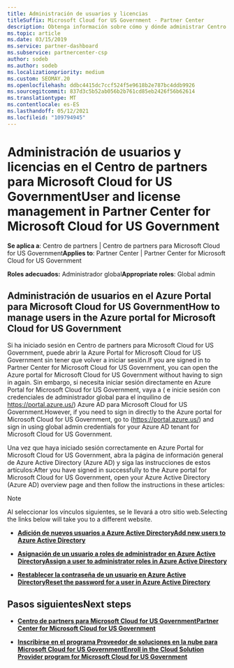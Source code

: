 ```yaml
---
title: Administración de usuarios y licencias
titleSuffix: Microsoft Cloud for US Government - Partner Center
description: Obtenga información sobre cómo y dónde administrar Centro de partners para Microsoft Cloud for US Government asociados, clientes y licencias, así como restablecimientos de contraseña.
ms.topic: article
ms.date: 03/15/2019
ms.service: partner-dashboard
ms.subservice: partnercenter-csp
author: sodeb
ms.author: sodeb
ms.localizationpriority: medium
ms.custom: SEOMAY.20
ms.openlocfilehash: ddbc4415dc7ccf524f5e9618b2e787bc4ddb9926
ms.sourcegitcommit: 837d3c5b52ab056b2b761cd85eb2426f56b62614
ms.translationtype: MT
ms.contentlocale: es-ES
ms.lasthandoff: 05/12/2021
ms.locfileid: "109794945"
---
```

# <a name="user-and-license-management-in-partner-center-for-microsoft-cloud-for-us-government"></a><span data-ttu-id="b8bf0-103">Administración de usuarios y licencias en el Centro de partners para Microsoft Cloud for US Government</span><span class="sxs-lookup"><span data-stu-id="b8bf0-103">User and license management in Partner Center for Microsoft Cloud for US Government</span></span>

<span data-ttu-id="b8bf0-104">**Se aplica a**: Centro de partners | Centro de partners para Microsoft Cloud for US Government</span><span class="sxs-lookup"><span data-stu-id="b8bf0-104">**Applies to**: Partner Center | Partner Center for Microsoft Cloud for US Government</span></span>

<span data-ttu-id="b8bf0-105">**Roles adecuados:** Administrador global</span><span class="sxs-lookup"><span data-stu-id="b8bf0-105">**Appropriate roles**: Global admin</span></span>

## <a name="how-to-manage-users-in-the-azure-portal-for-microsoft-cloud-for-us-government"></a><span data-ttu-id="b8bf0-106">Administración de usuarios en el Azure Portal para Microsoft Cloud for US Government</span><span class="sxs-lookup"><span data-stu-id="b8bf0-106">How to manage users in the Azure portal for Microsoft Cloud for US Government</span></span>

<span data-ttu-id="b8bf0-107">Si ha iniciado sesión en Centro de partners para Microsoft Cloud for US Government, puede abrir la Azure Portal for Microsoft Cloud for US Government sin tener que volver a iniciar sesión.</span><span class="sxs-lookup"><span data-stu-id="b8bf0-107">If you are signed in to Partner Center for Microsoft Cloud for US Government, you can open the Azure portal for Microsoft Cloud for US Government without having to sign in again.</span></span> <span data-ttu-id="b8bf0-108">Sin embargo, si necesita iniciar sesión directamente en Azure Portal for Microsoft Cloud for US Government, vaya a ( e inicie sesión con credenciales de administrador global para el inquilino de https://portal.azure.us/) Azure AD para Microsoft Cloud for US Government.</span><span class="sxs-lookup"><span data-stu-id="b8bf0-108">However, if you need to sign in directly to the Azure portal for Microsoft Cloud for US Government, go to (https://portal.azure.us/) and sign in using global admin credentials for your Azure AD tenant for Microsoft Cloud for US Government.</span></span>

<span data-ttu-id="b8bf0-109">Una vez que haya iniciado sesión correctamente en Azure Portal for Microsoft Cloud for US Government, abra la página de información general de Azure Active Directory (Azure AD) y siga las instrucciones de estos artículos:</span><span class="sxs-lookup"><span data-stu-id="b8bf0-109">After you have signed in successfully to the Azure portal for Microsoft Cloud for US Government, open your Azure Active Directory (Azure AD) overview page and then follow the instructions in these articles:</span></span>

> [!NOTE]  
> <span data-ttu-id="b8bf0-110">Al seleccionar los vínculos siguientes, se le llevará a otro sitio web.</span><span class="sxs-lookup"><span data-stu-id="b8bf0-110">Selecting the links below will take you to a different website.</span></span> 

-  [<span data-ttu-id="b8bf0-111">**Adición de nuevos usuarios a Azure Active Directory**</span><span class="sxs-lookup"><span data-stu-id="b8bf0-111">**Add new users to Azure Active Directory**</span></span>](/azure/active-directory/active-directory-users-create-azure-portal)

-  [<span data-ttu-id="b8bf0-112">**Asignación de un usuario a roles de administrador en Azure Active Directory**</span><span class="sxs-lookup"><span data-stu-id="b8bf0-112">**Assign a user to administrator roles in Azure Active Directory**</span></span>](/azure/active-directory/active-directory-users-assign-role-azure-portal)

-  [<span data-ttu-id="b8bf0-113">**Restablecer la contraseña de un usuario en Azure Active Directory**</span><span class="sxs-lookup"><span data-stu-id="b8bf0-113">**Reset the password for a user in Azure Active Directory**</span></span>](/azure/active-directory/active-directory-users-reset-password-azure-portal)

## <a name="next-steps"></a><span data-ttu-id="b8bf0-114">Pasos siguientes</span><span class="sxs-lookup"><span data-stu-id="b8bf0-114">Next steps</span></span>

-  [<span data-ttu-id="b8bf0-115">**Centro de partners para Microsoft Cloud for US Government**</span><span class="sxs-lookup"><span data-stu-id="b8bf0-115">**Partner Center for Microsoft Cloud for US Government**</span></span>](partner-center-for-microsoft-us-govt-cloud.md)

-  [<span data-ttu-id="b8bf0-116">**Inscribirse en el programa Proveedor de soluciones en la nube para Microsoft Cloud for US Government**</span><span class="sxs-lookup"><span data-stu-id="b8bf0-116">**Enroll in the Cloud Solution Provider program for Microsoft Cloud for US Government**</span></span>](enroll-in-csp-for-microsoft-us-govt-cloud.md)